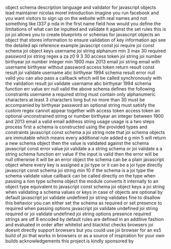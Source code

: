object schema description language and validator for javascript objects lead maintainer nicolas morel introduction imagine you run facebook and you want visitors to sign up on the website with real names and not something like l337 p nda in the first name field how would you define the limitations of what can be inputted and validate it against the set rules this is joi joi allows you to create blueprints or schemas for javascript objects an object that stores information to ensure validation of key information api see the detailed api reference example javascript const joi require joi const schema joi object keys username joi string alphanum min 3 max 30 required password joi string regex a za z0 9 3 30 access token joi string joi number birthyear joi number integer min 1900 max 2013 email joi string email with username birthyear without password access token return result const result joi validate username abc birthyear 1994 schema result error null valid you can also pass a callback which will be called synchronously with the validation result joi validate username abc birthyear 1994 schema function err value err null valid the above schema defines the following constraints username a required string must contain only alphanumeric characters at least 3 characters long but no more than 30 must be accompanied by birthyear password an optional string must satisfy the custom regex cannot appear together with access token access token an optional unconstrained string or number birthyear an integer between 1900 and 2013 email a valid email address string usage usage is a two steps process first a schema is constructed using the provided types and constraints javascript const schema a joi string note that joi schema objects are immutable which means every additional rule added e g min 5 will return a new schema object then the value is validated against the schema javascript const error value joi validate a a string schema or joi validate a a string schema function err value if the input is valid then the error will be null otherwise it will be an error object the schema can be a plain javascript object where every key is assigned a joi type or it can be a joi type directly javascript const schema joi string min 10 if the schema is a joi type the schema validate value callback can be called directly on the type when passing a non type schema object the module converts it internally to an object type equivalent to javascript const schema joi object keys a joi string when validating a schema values or keys in case of objects are optional by default javascript joi validate undefined joi string validates fine to disallow this behavior you can either set the schema as required or set presence to required when passing options javascript joi validate undefined joi string required or joi validate undefined joi string options presence required strings are utf 8 encoded by default rules are defined in an additive fashion and evaluated in order after whitelist and blacklist checks browsers joi doesnt directly support browsers but you could use joi browser for an es5 build of joi that works in browsers or as a source of inspiration for your own builds acknowledgements this project is kindly sponsored by